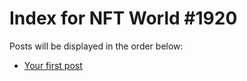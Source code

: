 # Index for NFT World #1920
Posts will be displayed in the order below:

- [Your first post](./001-first.md)

